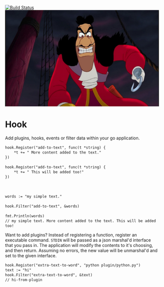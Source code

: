[![Build Status](https://travis-ci.org/kcmerrill/hook.svg?branch=master)](https://travis-ci.org/kcmerrill/hook)
![hook](captain.hook.jpg)

# Hook

Add plugins, hooks, events or filter data within your go application.

```golang
hook.Register("add-to-text", func(t *string) {
    *t += " More content added to the text."
})

hook.Register("add-to-text", func(t *string) {
    *t += " This will be added too!"
})



words := "my simple text."

hook.Filter("add-to-text", &words)

fmt.Println(words)
// my simple text. More content added to the text. This will be added too!
```

Want to add plugins? Instead of registering a function, register an executable command. `STDIN` will be passed as a json marshal'd interface that you pass in. The application will modify the contents to it's choosing, and then return. Assuming no errors, the new value will be unmarshal'd and set to the given interface.

```golang
hook.Register("extra-text-to-word", "python plugin/python.py")
text := "hi"
hook.Filter("extra-text-to-word", &text)
// hi-from-plugin
```
